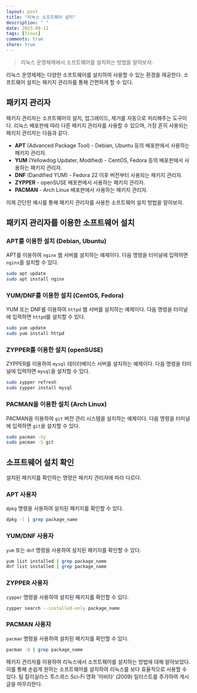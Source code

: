 ```yaml
---
layout: post
title: "리눅스 소프트웨어 설치"
description: " "
date: 2023-09-11
tags: [linux]
comments: true
share: true
---
```


> 리눅스 운영체제에서 소프트웨어를 설치하는 방법을 알아보자.

리눅스 운영체제는 다양한 소프트웨어를 설치하여 사용할 수 있는 환경을 제공한다. 소프트웨어 설치는 패키지 관리자를 통해 간편하게 할 수 있다. 

## 패키지 관리자

패키지 관리자는 소프트웨어의 설치, 업그레이드, 제거를 자동으로 처리해주는 도구이다. 리눅스 배포판에 따라 다른 패키지 관리자를 사용할 수 있으며, 가장 흔히 사용되는 패키지 관리자는 다음과 같다.

- **APT** (Advanced Package Tool) - Debian, Ubuntu 등의 배포판에서 사용하는 패키지 관리자.
- **YUM** (Yellowdog Updater, Modified) - CentOS, Fedora 등의 배포판에서 사용하는 패키지 관리자.
- **DNF** (Dandified YUM) - Fedora 22 이후 버전부터 사용되는 패키지 관리자.
- **ZYPPER** - openSUSE 배포판에서 사용하는 패키지 관리자.
- **PACMAN** - Arch Linux 배포판에서 사용하는 패키지 관리자.

이제 간단한 예시를 통해 패키지 관리자를 사용한 소프트웨어 설치 방법을 알아보자.

## 패키지 관리자를 이용한 소프트웨어 설치

### APT를 이용한 설치 (Debian, Ubuntu)

APT를 이용하여 `nginx` 웹 서버를 설치하는 예제이다. 다음 명령을 터미널에 입력하면 `nginx`를 설치할 수 있다.

```bash
sudo apt update
sudo apt install nginx
```

### YUM/DNF를 이용한 설치 (CentOS, Fedora)

YUM 또는 DNF를 이용하여 `httpd` 웹 서버를 설치하는 예제이다. 다음 명령을 터미널에 입력하면 `httpd`를 설치할 수 있다.

```bash
sudo yum update
sudo yum install httpd
```

### ZYPPER를 이용한 설치 (openSUSE)

ZYPPER를 이용하여 `mysql` 데이터베이스 서버를 설치하는 예제이다. 다음 명령을 터미널에 입력하면 `mysql`을 설치할 수 있다.

```bash
sudo zypper refresh
sudo zypper install mysql
```

### PACMAN을 이용한 설치 (Arch Linux)

PACMAN을 이용하여 `git` 버전 관리 시스템을 설치하는 예제이다. 다음 명령을 터미널에 입력하면 `git`을 설치할 수 있다.

```bash
sudo pacman -Sy
sudo pacman -S git
```

## 소프트웨어 설치 확인

설치된 패키지를 확인하는 명령은 패키지 관리자에 따라 다르다.

### APT 사용자

`dpkg` 명령을 사용하여 설치된 패키지를 확인할 수 있다.

```bash
dpkg -l | grep package_name
```

### YUM/DNF 사용자

`yum` 또는 `dnf` 명령을 사용하여 설치된 패키지를 확인할 수 있다.

```bash
yum list installed | grep package_name
dnf list installed | grep package_name
```

### ZYPPER 사용자

`zypper` 명령을 사용하여 설치된 패키지를 확인할 수 있다.

```bash
zypper search --installed-only package_name
```

### PACMAN 사용자

`pacman` 명령을 사용하여 설치된 패키지를 확인할 수 있다.

```bash
pacman -Q | grep package_name
```

패키지 관리자를 이용하여 리눅스에서 소프트웨어를 설치하는 방법에 대해 알아보았다. 이를 통해 손쉽게 원하는 소프트웨어를 설치하여 리눅스를 보다 효율적으로 사용할 수 있다. 팀 칼리실라스 투스쾨스 Sci-Fi 영화 '아비타' (2009) 일러스트를 추가하여 게시글을 마무리한다.